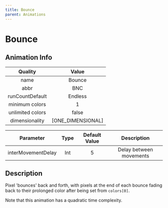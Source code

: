 ```yaml
---
title: Bounce
parent: Animations
---
```


<!-- THIS FILE IS AUTOMATICALLY GENERATED -->
<!-- MAKE CHANGES TO THE AnimationInfo INSTANCE ASSOCIATED WITH THIS ANIMATION -->

# Bounce

## Animation Info

|Quality|Value|
|:-:|:-:|
|name|Bounce|
|abbr|BNC|
|runCountDefault|Endless|
|minimum colors|1|
|unlimited colors|false|
|dimensionality|[ONE_DIMENSIONAL]|

|Parameter|Type|Default Value|Description|
|:-:|:-:|:-:|:-:|
|interMovementDelay|Int|5|Delay between movements|

## Description
Pixel 'bounces' back and forth, with pixels at the end of each bounce fading back to their prolonged color after being set from `colors[0]`.

Note that this animation has a quadratic time complexity.

